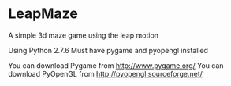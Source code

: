 LeapMaze
========

A simple 3d maze game using the leap motion

Using Python 2.7.6
Must have pygame and pyopengl installed

You can download Pygame from http://www.pygame.org/
You can download PyOpenGL from http://pyopengl.sourceforge.net/
